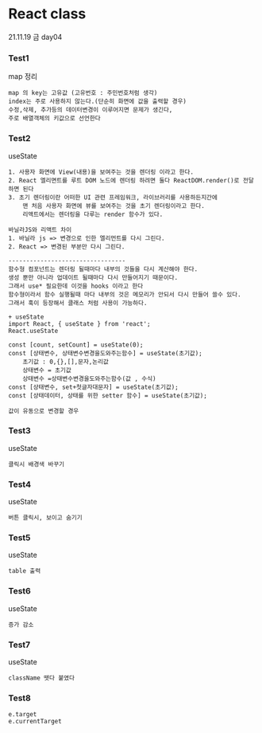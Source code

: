 # React class 
21.11.19 금 day04

### Test1 
map 정리
```
map 의 key는 고유값 (고유번호 : 주민번호처럼 생각)
index는 주로 사용하지 않는다.(단순히 화면에 값을 출력할 경우)
수정,삭제, 추가등의 데이터변경이 이루어지면 문제가 생긴다,
주로 배열객체의 키값으로 선언한다
```
### Test2
useState
```
1. 사용자 화면에 View(내용)을 보여주는 것을 렌더링 이라고 한다.
2. React 엘리면트를 루트 DOM 노드에 렌더링 하려면 둘다 ReactDOM.render()로 전달하면 된다
3. 초기 렌더링이란 어떠한 UI 관련 프레임워크, 라이브러리를 사용하든지간에 
    맨 처음 사용자 화면에 뷰를 보여주는 것을 초기 렌더링이라고 한다.
    리액트에서는 렌더링을 다루는 render 함수가 있다.

바닐라JS와 리액트 차이
1. 바닐라 js => 변경으로 인한 엘리먼트를 다시 그린다.
2. React => 변경된 부분만 다시 그린다.

---------------------------------
함수형 컴포넌트는 렌더링 될때마다 내부의 것들을 다시 계산해야 한다.
생성 뿐만 아니라 업데이트 될때마다 다시 만들어지기 때문이다.
그래서 use* 필요한데 이것을 hooks 이라고 한다
함수형이라서 함수 실행될때 마다 내부의 것은 메모리가 안되서 다시 만들어 쓸수 있다.
그래서 훅이 등장해서 클래스 처럼 사용이 가능하다.

+ useState
import React, { useState } from 'react';
React.useState

const [count, setCount] = useState(0);
const [상태변수, 상태변수변경을도와주는함수] = useState(초기값);
    초기값 : 0,{},[],문자,논리값
    상태변수 = 초기값
    상태변수 =상태변수변경을도와주는함수(값 , 수식)
const [상태변수, set+첫글자대문자] = useState(초기값);
const [상태데이터, 상태를 위한 setter 함수] = useState(초기값);

값이 유동으로 변경할 경우
```

### Test3
useState
```
클릭시 배경색 바꾸기
```

### Test4
useState
```
버튼 클릭시, 보이고 숨기기
````

### Test5
useState
```
table 출력
```

### Test6
useState
```
증가 감소
```

### Test7
useState
```
className 뗏다 붙였다
```

### Test8 
```
e.target
e.currentTarget
```
